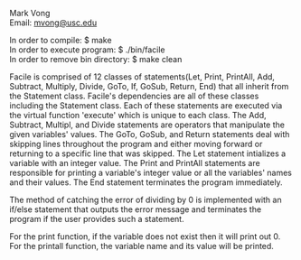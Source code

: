 Mark Vong																			      
Email: mvong@usc.edu                                                                      

In order to compile: $ make				   												  
In order to execute program: $ ./bin/facile                                               
In order to remove bin directory: $ make clean                                               

Facile is comprised of 12 classes of statements(Let, Print, PrintAll, Add, Subtract, Multiply, Divide, GoTo, If, GoSub, Return, End) that all inherit from the Statement class.
Facile's dependencies are all of these classes including the Statement class. Each of these statements are executed via the virtual function 'execute' which is unique to each class. The Add, Subtract, Multipl, and Divide statements are operators that manipulate the given variables' values. The GoTo, GoSub, and Return statements deal with skipping lines throughout the program and either moving forward or returning to a specific line that was skipped. The Let statement intializes a variable with an integer value. The Print and PrintAll statements are responsible for printing a variable's integer value or all the variables' names and their values. The End statement terminates the program immediately.

The method of catching the error of dividing by 0 is implemented with an if/else statement that outputs the error message and terminates the program if the user provides such a statement.

For the print function, if the variable does not exist then it will print out 0.          
For the printall function, the variable name and its value will be printed.



